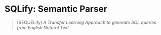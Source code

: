 # SQLify: Semantic Parser
> (SEQUELify)
> *A Transfer Learning Approach to generate SQL queries from English Natural Text*


